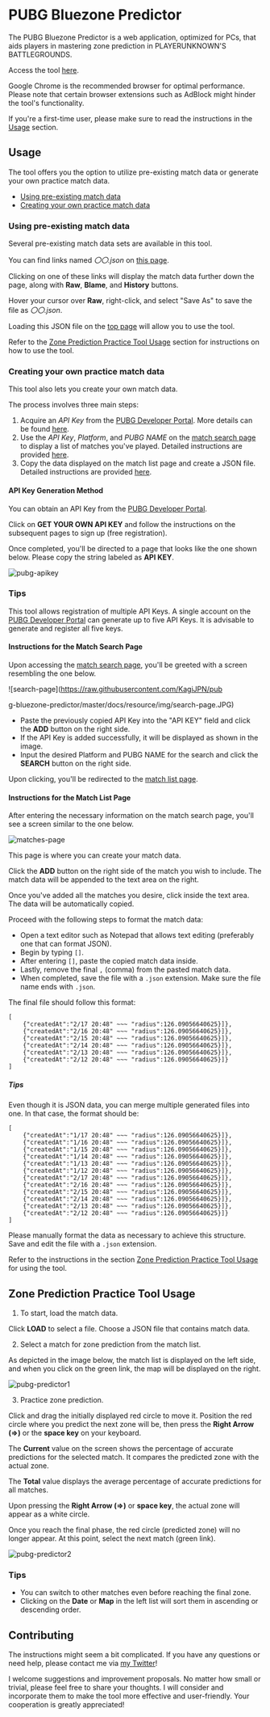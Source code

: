 # PUBG Bluezone Predictor

The PUBG Bluezone Predictor is a web application, optimized for PCs, that aids players in mastering zone prediction in PLAYERUNKNOWN'S BATTLEGROUNDS. 

Access the tool [here](https://kagijpn.github.io/pubg-bluezone-predictor/top/).

Google Chrome is the recommended browser for optimal performance. Please note that certain browser extensions such as AdBlock might hinder the tool's functionality.

If you're a first-time user, please make sure to read the instructions in the [Usage](#usage) section.

## Usage
The tool offers you the option to utilize pre-existing match data or generate your own practice match data.

- [Using pre-existing match data](#using-pre-existing-match-data)
- [Creating your own practice match data](#creating-your-own-practice-match-data)

### Using pre-existing match data
Several pre-existing match data sets are available in this tool.

You can find links named _〇〇.json_ on [this page](https://github.com/KagiJPN/pubg-bluezone-predictor/tree/master/blue-zone-predictor-core/app/resource).

Clicking on one of these links will display the match data further down the page, along with **Raw**, **Blame**, and **History** buttons.

Hover your cursor over **Raw**, right-click, and select "Save As" to save the file as _〇〇.json_.

Loading this JSON file on the [top page](https://kagijpn.github.io/pubg-bluezone-predictor/top/) will allow you to use the tool.

Refer to the [Zone Prediction Practice Tool Usage](#zone-prediction-practice-tool-usage) section for instructions on how to use the tool.

### Creating your own practice match data

This tool also lets you create your own match data.

The process involves three main steps:

1. Acquire an _API Key_ from the [PUBG Developer Portal](https://developer.pubg.com/). More details can be found [here](#api-key-generation-method).
2. Use the _API Key_, _Platform_, and _PUBG NAME_ on the [match search page](https://kagijpn.github.io/pubg-bluezone-predictor/players/) to display a list of matches you've played. Detailed instructions are provided [here](#instructions-for-the-match-search-page).
3. Copy the data displayed on the match list page and create a JSON file. Detailed instructions are provided [here](#instructions-for-the-match-list-page).

#### API Key Generation Method
You can obtain an API Key from the [PUBG Developer Portal](https://developer.pubg.com/).

Click on **GET YOUR OWN API KEY** and follow the instructions on the subsequent pages to sign up (free registration). 

Once completed, you'll be directed to a page that looks like the one shown below. Please copy the string labeled as **API KEY**.

![pubg-apikey](https://raw.githubusercontent.com/KagiJPN/pubg-bluezone-predictor/master/docs/resource/img/pubg-apikey.JPG)

### Tips
This tool allows registration of multiple API Keys. A single account on the [PUBG Developer Portal](https://developer.pubg.com/) can generate up to five API Keys. It is advisable to generate and register all five keys.

#### Instructions for the Match Search Page
Upon accessing the [match search page](https://kagijpn.github.io/pubg-bluezone-predictor/players/), you'll be greeted with a screen resembling the one below.

![search-page](https://raw.githubusercontent.com/KagiJPN/pub

g-bluezone-predictor/master/docs/resource/img/search-page.JPG)

- Paste the previously copied API Key into the "API KEY" field and click the **ADD** button on the right side.
- If the API Key is added successfully, it will be displayed as shown in the image.
- Input the desired Platform and PUBG NAME for the search and click the **SEARCH** button on the right side.

Upon clicking, you'll be redirected to the [match list page](#instructions-for-the-match-list-page).

#### Instructions for the Match List Page
After entering the necessary information on the match search page, you'll see a screen similar to the one below.

![matches-page](https://raw.githubusercontent.com/KagiJPN/pubg-bluezone-predictor/master/docs/resource/img/matches-page.JPG)

This page is where you can create your match data.

Click the **ADD** button on the right side of the match you wish to include. The match data will be appended to the text area on the right.

Once you've added all the matches you desire, click inside the text area. The data will be automatically copied.

Proceed with the following steps to format the match data:

- Open a text editor such as Notepad that allows text editing (preferably one that can format JSON).
- Begin by typing `[]`.
- After entering `[]`, paste the copied match data inside.
- Lastly, remove the final `,` (comma) from the pasted match data.
- When completed, save the file with a `.json` extension. Make sure the file name ends with `.json`.

The final file should follow this format:

```
[
    {"createdAt":"2/17 20:48" ~~~ "radius":126.09056640625}]},
    {"createdAt":"2/16 20:48" ~~~ "radius":126.09056640625}]},
    {"createdAt":"2/15 20:48" ~~~ "radius":126.09056640625}]},
    {"createdAt":"2/14 20:48" ~~~ "radius":126.09056640625}]},
    {"createdAt":"2/13 20:48" ~~~ "radius":126.09056640625}]},
    {"createdAt":"2/12 20:48" ~~~ "radius":126.09056640625}]}
]
```

##### Tips
Even though it is JSON data, you can merge multiple generated files into one. In that case, the format should be:

```
[
    {"createdAt":"1/17 20:48" ~~~ "radius":126.09056640625}]},
    {"createdAt":"1/16 20:48" ~~~ "radius":126.09056640625}]},
    {"createdAt":"1/15 20:48" ~~~ "radius":126.09056640625}]},
    {"createdAt":"1/14 20:48" ~~~ "radius":126.09056640625}]},
    {"createdAt":"1/13 20:48" ~~~ "radius":126.09056640625}]},
    {"createdAt":"1/12 20:48" ~~~ "radius":126.09056640625}]},
    {"createdAt":"2/17 20:48" ~~~ "radius":126.09056640625}]},
    {"createdAt":"2/16 20:48" ~~~ "radius":126.09056640625}]},
    {"createdAt":"2/15 20:48" ~~~ "radius":126.09056640625}]},
    {"createdAt":"2/14 20:48" ~~~ "radius":126.09056640625}]},
    {"createdAt":"2/13 20:48" ~~~ "radius":126.09056640625}]},
    {"createdAt":"2/12 20:48" ~~~ "radius":126.09056640625}]}
]
```

Please manually format the data as necessary to achieve this structure. Save and edit the file with a `.json` extension.

Refer to the instructions in the section [Zone Prediction Practice Tool Usage](#zone-prediction-practice-tool-usage) for using the tool.

## Zone Prediction Practice Tool Usage

1. To start, load the match data.

Click **LOAD** to select a file. Choose a JSON file that contains match data.

2. Select a match for zone prediction from the match list.

As depicted in the image below, the match list is displayed on the left side, and when you click on the green link, the map will be displayed on the right.

![pubg-predictor1](https://raw.githubusercontent.com/KagiJPN/pubg-bluezone-predictor/master/docs/resource/img/pubg-predictor1.JPG)

3. Practice zone prediction.

Click and drag the initially displayed red circle to move it. Position the red circle where you predict the next zone will be, then press the **Right Arrow (⇒)** or the **space key** on your keyboard.

The **Current** value on the screen shows the percentage of accurate predictions for the selected match. It compares the predicted zone with the actual zone.

The **Total** value displays the average percentage of accurate predictions for all matches.

Upon pressing the **Right Arrow (⇒)** or **space key**, the actual zone will appear as a white circle.

Once you reach the final phase, the red circle (predicted zone) will no longer appear. At this point, select the next match (green link).

![pubg-predictor2](https://raw.githubusercontent.com/KagiJPN/pubg-bluezone-predictor/master/docs/resource/img/pubg-predictor2.JPG)

### Tips
- You can switch to other matches even before reaching the final zone.
- Clicking on the **Date** or **Map** in the left list will sort them in ascending or descending order.

## Contributing
The instructions might seem a bit complicated. If you have any questions or need help, please contact me via [my Twitter](https://twitter.com/KagiJPN)!

I welcome suggestions and improvement proposals. No matter how small or trivial, please feel free to share your thoughts. I will consider and incorporate them to make the tool more effective and user-friendly. Your cooperation is greatly appreciated!
